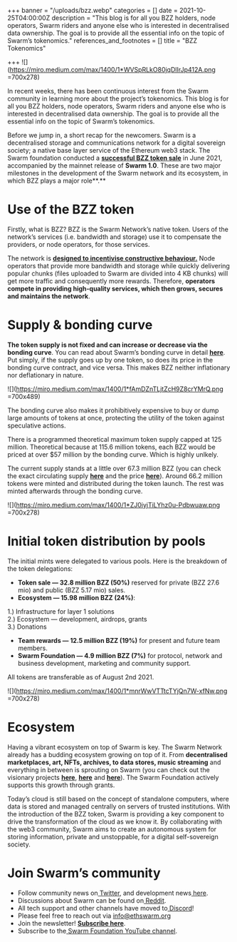 +++
banner = "/uploads/bzz.webp"
categories = []
date = 2021-10-25T04:00:00Z
description = "This blog is for all you BZZ holders, node operators, Swarm riders and anyone else who is interested in decentralised data ownership. The goal is to provide all the essential info on the topic of Swarm’s tokenomics."
references_and_footnotes = []
title = "BZZ Tokenomics"

+++
![](https://miro.medium.com/max/1400/1*WVSpRLkO80jqDlIrJp412A.png =700x278)

In recent weeks, there has been continuous interest from the Swarm community in learning more about the project’s tokenomics. This blog is for all you BZZ holders, node operators, Swarm riders and anyone else who is interested in decentralised data ownership. The goal is to provide all the essential info on the topic of Swarm’s tokenomics.

Before we jump in, a short recap for the newcomers. Swarm is a decentralised storage and communications network for a digital sovereign society; a native base layer service of the Ethereum web3 stack. The Swarm foundation conducted a [**successful BZZ token sale**](https://coinlist.co/swarm) in June 2021, accompanied by the mainnet release of **Swarm 1.0**. These are two major milestones in the development of the Swarm network and its ecosystem, in which BZZ plays a major role**.**

# Use of the BZZ token

Firstly, what is BZZ? BZZ is the Swarm Network’s native token. Users of the network’s services (i.e. bandwidth and storage) use it to compensate the providers, or node operators, for those services.

The network is [**designed to incentivise constructive behaviour.**](https://medium.com/ethereum-swarm/the-a-b-c-of-the-swarm-incentives-c53525fb55d5) Node operators that provide more bandwidth and storage while quickly delivering popular chunks (files uploaded to Swarm are divided into 4 KB chunks) will get more traffic and consequently more rewards. Therefore, **operators compete in providing high-quality services, which then grows, secures and maintains the network**.

# Supply & bonding curve

**The token supply is not fixed and can increase or decrease via the bonding curve**. You can read about Swarm’s bonding curve in detail [**here**](https://medium.com/ethereum-swarm/swarm-and-its-bzzaar-bonding-curve-ac2fa9889914). Put simply, if the supply goes up by one token, so does its price in the bonding curve contract, and vice versa. This makes BZZ neither inflationary nor deflationary in nature.

![](https://miro.medium.com/max/1400/1*fAmDZnTLjtZcH9Z8crYMrQ.png =700x489)

The bonding curve also makes it prohibitively expensive to buy or dump large amounts of tokens at once, protecting the utility of the token against speculative actions.

There is a programmed theoretical maximum token supply capped at 125 million. Theoretical because at 115.6 million tokens, each BZZ would be priced at over $57 million by the bonding curve. Which is highly unlkely.

The current supply stands at a little over 67.3 million BZZ (you can check the exact circulating supply [**here**](https://tokenservice.ethswarm.org/circulating_supply) and the price [**here**](https://tokenservice.ethswarm.org/token_price)). Around 66.2 million tokens were minted and distributed during the token launch. The rest was minted afterwards through the bonding curve.

![](https://miro.medium.com/max/1400/1*ZJ0iyjTiLYhz0u-Pdbwuaw.png =700x278)

# Initial token distribution by pools

The initial mints were delegated to various pools. Here is the breakdown of the token delegations:

* **Token sale — 32.8 million BZZ (50%)** reserved for private (BZZ 27.6 mio) and public (BZZ 5.17 mio) sales.
* **Ecosystem — 15.98 million BZZ (24%)**:

1\.) Infrastructure for layer 1 solutions  
2\.) Ecosystem — development, airdrops, grants  
3\.) Donations

* **Team rewards — 12.5 million BZZ (19%)** for present and future team members.
* **Swarm Foundation — 4.9 million BZZ (7%)** for protocol, network and business development, marketing and community support.

All tokens are transferable as of August 2nd 2021.

![](https://miro.medium.com/max/1400/1*mnrWwVTTtcTYjQn7W-xfNw.png =700x278)

# Ecosystem

Having a vibrant ecosystem on top of Swarm is key. The Swarm Network already has a budding ecosystem growing on top of it. From **decentralised marketplaces, art, NFTs, archives, to data stores, music streaming** and everything in between is sprouting on Swarm (you can check out the visionary projects [**here**](https://medium.com/ethereum-swarm/live-long-and-prosper-announcing-the-third-round-of-swarm-grant-recipients-20332fc364a9), [**here**](https://medium.com/ethereum-swarm/the-final-countdown-announcing-the-4th-round-of-swarm-grant-recipients-5a973a82b17a) and [**here**](https://www.ethswarm.org/ecosystem.html)). The Swarm Foundation actively supports this growth through grants.

Today’s cloud is still based on the concept of standalone computers, where data is stored and managed centrally on servers of trusted institutions. With the introduction of the BZZ token, Swarm is providing a key component to drive the transformation of the cloud as we know it. By collaborating with the web3 community, Swarm aims to create an autonomous system for storing information, private and unstoppable, for a digital self-sovereign society.

# Join Swarm’s community

* Follow community news on[ Twitter](https://twitter.com/ethswarmhive), and development news[ here](https://twitter.com/ethswarm).
* Discussions about Swarm can be found on[ Reddit](https://www.reddit.com/r/ethswarm/).
* All tech support and other channels have moved to[ Discord](https://discord.gg/wdghaQsGq5)!
* Please feel free to reach out via [info@ethswarm.org](mailto:info@ethswarm.org)
* Join the newsletter! [**Subscribe here**](https://www.ethswarm.org/newsletter.html).
* Subscribe to the[ Swarm Foundation YouTube channel](https://www.youtube.com/channel/UCu6ywn9MTqdREuE6xuRkskA/videos).